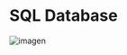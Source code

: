 # SQL Database

![imagen](https://user-images.githubusercontent.com/66857623/154589418-6c5d8753-4310-465d-b4bf-eddf57c66406.png)
